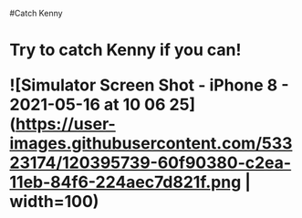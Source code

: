 #Catch Kenny <h1>

  
**Try to catch Kenny if you can!**
  
  

![Simulator Screen Shot - iPhone 8 - 2021-05-16 at 10 06 25](https://user-images.githubusercontent.com/53323174/120395739-60f90380-c2ea-11eb-84f6-224aec7d821f.png | width=100)
